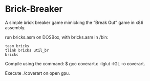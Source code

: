 # Brick-Breaker
A simple brick breaker game mimicking the ”Break Out” game in x86 assembly.

run bricks.asm on DOSBox, with bricks.asm in /bin:
```
tasm bricks
tlink bricks util_br
bricks
```

Compile using the command: $ gcc coverart.c -lglut -lGL -o coverart.

Execute ./coverart on open gpu.
